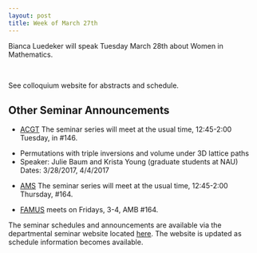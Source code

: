 ```yaml
---
layout: post
title: Week of March 27th
---
```

Bianca Luedeker will speak Tuesday March 28th about Women in Mathematics.

<br>

See colloquium website for abstracts and schedule.

## Other Seminar Announcements ##

- [ACGT](acgtFall2016) The seminar series will meet at the usual time, 12:45-2:00 Tuesday, 
   in #146.
* Permutations with triple inversions and volume under 3D lattice paths
* Speaker: Julie Baum and Krista Young (graduate students at NAU)  Dates: 3/28/2017, 4/4/2017
    
- [AMS](amsFall2016) The seminar series will meet at the usual time, 12:45-2:00 Thursday, 
   #164. 
   
- [FAMUS](famusFall2016) meets on Fridays, 3-4, AMB #164. 

The seminar schedules and announcements are available via the departmental seminar 
website located [here](http://naumathstat.github.io/seminars).
The website is updated as  schedule information becomes available.
